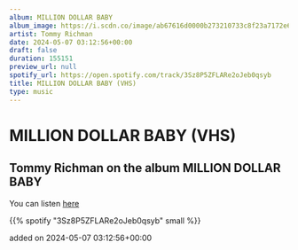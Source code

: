 ```yaml
---
album: MILLION DOLLAR BABY
album_image: https://i.scdn.co/image/ab67616d0000b273210733c8f23a7172e6ef5705
artist: Tommy Richman
date: 2024-05-07 03:12:56+00:00
draft: false
duration: 155151
preview_url: null
spotify_url: https://open.spotify.com/track/3Sz8P5ZFLARe2oJeb0qsyb
title: MILLION DOLLAR BABY (VHS)
type: music
---
```



# MILLION DOLLAR BABY (VHS)

## Tommy Richman on the album MILLION DOLLAR BABY

You can listen [here](https://open.spotify.com/track/3Sz8P5ZFLARe2oJeb0qsyb)

{{% spotify "3Sz8P5ZFLARe2oJeb0qsyb" small %}}

added on 2024-05-07 03:12:56+00:00